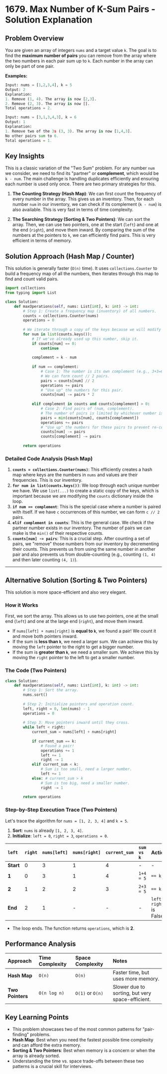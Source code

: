 # 1679\. Max Number of K-Sum Pairs - Solution Explanation

## Problem Overview

You are given an array of integers `nums` and a target value `k`. The goal is to find the **maximum number of pairs** you can remove from the array where the two numbers in each pair sum up to `k`. Each number in the array can only be part of one pair.

**Examples:**

```python
Input: nums = [1,2,3,4], k = 5
Output: 2
Explanation:
1. Remove (1, 4). The array is now [2,3].
2. Remove (2, 3). The array is now [].
Total operations = 2.

Input: nums = [3,1,3,4,3], k = 6
Output: 1
Explanation:
1. Remove two of the 3s (3, 3). The array is now [1,4,3].
No other pairs sum to 6.
Total operations = 1.
```

## Key Insights

This is a classic variation of the "Two Sum" problem. For any number `num` we consider, we need to find its "partner" or **complement**, which would be `k - num`. The main challenge is handling duplicates efficiently and ensuring each number is used only once. There are two primary strategies for this.

1.  **The Counting Strategy (Hash Map)**: We can first count the frequency of every number in the array. This gives us an inventory. Then, for each number `num` in our inventory, we can check if its complement (`k - num`) is also available. This is very fast in terms of time complexity.

2.  **The Searching Strategy (Sorting & Two Pointers)**: We can sort the array. Then, we can use two pointers, one at the start (`left`) and one at the end (`right`), and move them inward. By comparing the sum of the numbers at the pointers to `k`, we can efficiently find pairs. This is very efficient in terms of memory.

## Solution Approach (Hash Map / Counter)

This solution is generally faster (`O(n)` time). It uses `collections.Counter` to build a frequency map of all the numbers, then iterates through this map to find and count valid pairs.

```python
import collections
from typing import List

class Solution:
    def maxOperations(self, nums: List[int], k: int) -> int:
        # Step 1: Create a frequency map (inventory) of all numbers.
        counts = collections.Counter(nums)
        operations = 0
        
        # We iterate through a copy of the keys because we will modify the counter.
        for num in list(counts.keys()):
            # If we've already used up this number, skip it.
            if counts[num] == 0:
                continue
                
            complement = k - num
            
            if num == complement:
                # Case 1: The number is its own complement (e.g., 3+3=6).
                # We can form count // 2 pairs.
                pairs = counts[num] // 2
                operations += pairs
                # "Use up" the numbers for this pair.
                counts[num] -= pairs * 2
            
            elif complement in counts and counts[complement] > 0:
                # Case 2: Find pairs of (num, complement).
                # The number of pairs is limited by whichever number is less frequent.
                pairs = min(counts[num], counts[complement])
                operations += pairs
                # "Use up" the numbers for these pairs to prevent re-counting.
                counts[num] -= pairs
                counts[complement] -= pairs
        
        return operations
```

### Detailed Code Analysis (Hash Map)

1.  **`counts = collections.Counter(nums)`**: This efficiently creates a hash map where keys are the numbers in `nums` and values are their frequencies. This is our inventory.
2.  **`for num in list(counts.keys())`**: We loop through each unique number we have. We use `list(...)` to create a static copy of the keys, which is important because we are modifying the `counts` dictionary inside the loop.
3.  **`if num == complement`**: This is the special case where a number is paired with itself. If we have `c` occurrences of this number, we can form `c // 2` pairs.
4.  **`elif complement in counts`**: This is the general case. We check if the partner number exists in our inventory. The number of pairs we can make is the `min()` of their respective counts.
5.  **`counts[num] -= pairs`**: This is a crucial step. After counting a set of pairs, we "remove" those numbers from our inventory by decrementing their counts. This prevents us from using the same number in another pair and also prevents us from double-counting (e.g., counting `(1, 4)` and then later counting `(4, 1)`).

-----

## Alternative Solution (Sorting & Two Pointers)

This solution is more space-efficient and also very elegant.

### How it Works

First, we sort the array. This allows us to use two pointers, one at the small end (`left`) and one at the large end (`right`), and move them inward.

  - If `nums[left] + nums[right]` is **equal to `k`**, we found a pair\! We count it and move both pointers inward.
  - If the sum is **less than `k`**, we need a larger sum. We can achieve this by moving the `left` pointer to the right to get a bigger number.
  - If the sum is **greater than `k`**, we need a smaller sum. We achieve this by moving the `right` pointer to the left to get a smaller number.

### The Code (Two Pointers)

```python
class Solution:
    def maxOperations(self, nums: List[int], k: int) -> int:
        # Step 1: Sort the array.
        nums.sort()
        
        # Step 2: Initialize pointers and operation count.
        left, right = 0, len(nums) - 1
        operations = 0
        
        # Step 3: Move pointers inward until they cross.
        while left < right:
            current_sum = nums[left] + nums[right]
            
            if current_sum == k:
                # Found a pair!
                operations += 1
                left += 1
                right -= 1
            elif current_sum < k:
                # Sum is too small, need a larger number.
                left += 1
            else: # current_sum > k
                # Sum is too big, need a smaller number.
                right -= 1
                
        return operations
```

### Step-by-Step Execution Trace (Two Pointers)

Let's trace the algorithm for `nums = [1, 2, 3, 4]` and `k = 5`.

1.  **Sort**: `nums` is already `[1, 2, 3, 4]`.
2.  **Initialize**: `left = 0`, `right = 3`, `operations = 0`.

| `left` | `right` | `nums[left]` | `nums[right]`| `current_sum` | `sum vs k` | Action | `operations` |
| :--- | :--- | :--- | :--- | :--- | :--- | :--- | :--- |
| **Start** | 0 | 3 | 1 | 4 | - | - | - | 0 |
| **1** | 0 | 3 | 1 | 4 | `1+4 = 5` | `== k` | `left++`, `right--` | 1 |
| **2** | 1 | 2 | 2 | 3 | `2+3 = 5` | `== k` | `left++`, `right--` | 2 |
| **End** | 2 | 1 | - | - | - | `left < right` is False | Loop terminates. | 2 |

  - The loop ends. The function returns `operations`, which is **2**.

## Performance Analysis

| Approach | Time Complexity | Space Complexity | Notes |
| :--- | :--- | :--- | :--- |
| **Hash Map** | `O(n)` | `O(n)` | Faster time, but uses more memory. |
| **Two Pointers** | `O(n log n)` | `O(1)` or `O(n)` | Slower due to sorting, but very space-efficient. |

## Key Learning Points

  - This problem showcases two of the most common patterns for "pair-finding" problems.
  - **Hash Map**: Best when you need the fastest possible time complexity and can afford the extra memory.
  - **Sorting & Two Pointers**: Best when memory is a concern or when the array is already sorted.
  - Understanding the time vs. space trade-offs between these two patterns is a crucial skill for interviews.